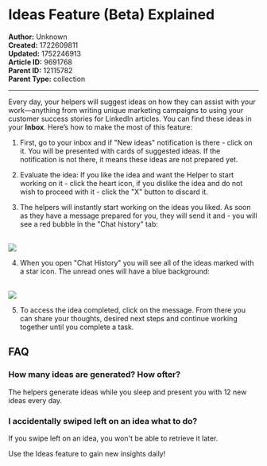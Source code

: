 # Ideas Feature (Beta) Explained

**Author:** Unknown  
**Created:** 1722609811  
**Updated:** 1752246913  
**Article ID:** 9691768  
**Parent ID:** 12115782  
**Parent Type:** collection  

---

Every day, your helpers will suggest ideas on how they can assist with your work—anything from writing unique marketing campaigns to using your customer success stories for LinkedIn articles. You can find these ideas in your **Inbox**. Here’s how to make the most of this feature:

  1. First, go to your inbox and if "New ideas" notification is there - click on it. You will be presented with cards of suggested ideas. If the notification is not there, it means these ideas are not prepared yet.

  2. Evaluate the idea: If you like the idea and want the Helper to start working on it - click the heart icon, if you dislike the idea and do not wish to proceed with it - click the "X" button to discard it.

  3. The helpers will instantly start working on the ideas you liked. As soon as they have a message prepared for you, they will send it and - you will see a red bubble in the "Chat history" tab:  
​

![](https://downloads.intercomcdn.com/i/o/s36tbegb/1601629420/e82098d92252d363a5bf36947c37/Screenshot+2025-07-03+at+16_15_44.png?expires=1754573400&signature=6add20e4e209e012c4d6a449fb9161972089e95dd76633ee99485ca20f109498&req=dSYnF898lIVdWfMW1HO4zVdBxVO2QgcPeJ53Mfr6x33MeO8H6Hua%2BVuF%2FSPP%0AdmqQ%0A)

  4. When you open "Chat History" you will see all of the ideas marked with a star icon. The unread ones will have a blue background:  
​

![](https://downloads.intercomcdn.com/i/o/s36tbegb/1601628135/68af189363779ba23d64b9e0524c/Screenshot+2025-07-03+at+16_14_19.png?expires=1754573400&signature=3c202ee51b5443f675e5df24e83eff5a561f95a9e5eafbb0c4302a4ab77bccb3&req=dSYnF898lYBcXPMW1HO4zfX1Zg21CFgrWWi0SHRp%2FH3bZzRHLT1JSogBSUvR%0ASa79%0A)

  5. To access the idea completed, click on the message. From there you can share your thoughts, desired next steps and continue working together until you complete a task.




## FAQ

### How many ideas are generated? How ofter?

The helpers generate ideas while you sleep and present you with 12 new ideas every day.

### I accidentally swiped left on an idea what to do?

If you swipe left on an idea, you won't be able to retrieve it later.

Use the Ideas feature to gain new insights daily!
